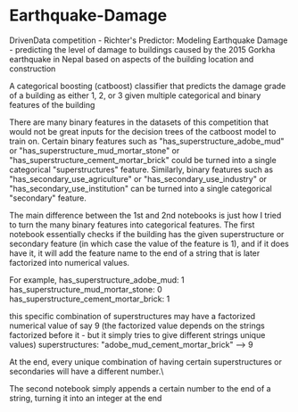 # Earthquake-Damage
DrivenData competition - Richter's Predictor: Modeling Earthquake Damage - predicting the level of damage to buildings caused by the 2015 Gorkha earthquake in Nepal based on aspects of the building location and construction

A categorical boosting (catboost) classifier that predicts the damage grade of a building as either 1, 2, or 3 given multiple categorical and binary features of the building

There are many binary features in the datasets of this competition that would not be great inputs for the decision trees of the catboost model to train on. 
Certain binary features such as "has_superstructure_adobe_mud" or "has_superstructure_mud_mortar_stone" or "has_superstructure_cement_mortar_brick" could be turned into a single categorical "superstructures" feature.
Similarly, binary features such as "has_secondary_use_agriculture" or "has_secondary_use_industry" or "has_secondary_use_institution" can be turned into a single categorical "secondary" feature.

The main difference between the 1st and 2nd notebooks is just how I tried to turn the many binary features into categorical features.
The first notebook essentially checks if the building has the given superstructure or secondary feature (in which case the value of the feature is 1), and if it does have it, it will add the feature name to the end of a string that is later factorized into numerical values.

For example,
    has_superstructure_adobe_mud: 1
    has_superstructure_mud_mortar_stone: 0
    has_superstructure_cement_mortar_brick: 1

this specific combination of superstructures may have a factorized numerical value of say 9 (the factorized value depends on the strings factorized before it - but it simply tries to give different strings unique values)
superstructures: "adobe_mud_cement_mortar_brick" --> 9

At the end, every unique combination of having certain superstructures or secondaries will have a different number.\


The second notebook simply appends a certain number to the end of a string, turning it into an integer at the end
